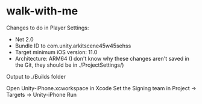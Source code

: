 # walk-with-me

Changes to do in Player Settings:
 - Net 2.0
 - Bundle ID to com.unity.arkitscene45w45sehss
 - Target minimum iOS version: 11.0
 - Architecture: ARM64
(I don't know why these changes aren't saved in the Git, they should be in ./ProjectSettings/)
 
Output to ./Builds folder

Open Unity-iPhone.xcworkspace in Xcode
Set the Signing team in Project -> Targets -> Unity-iPhone
Run

